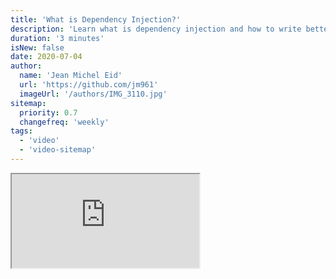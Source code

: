 ```yaml
---
title: 'What is Dependency Injection?'
description: 'Learn what is dependency injection and how to write better code with the help of it.'
duration: '3 minutes'
isNew: false
date: 2020-07-04
author:
  name: 'Jean Michel Eid'
  url: 'https://github.com/jm961'
  imageUrl: '/authors/IMG_3110.jpg'
sitemap:
  priority: 0.7
  changefreq: 'weekly'
tags:
  - 'video'
  - 'video-sitemap'
---
```


<iframe class="w-full aspect-video mb-5" src="https://www.youtube.com/embed/0yc2UANSDiw" title="What is Dependency Injection?"></iframe>
